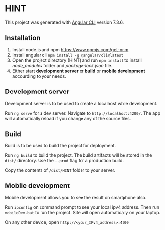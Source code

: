 # HINT

This project was generated with [Angular CLI](https://github.com/angular/angular-cli) version 7.3.6.

## Installation

1. Install node.js and npm
https://www.npmjs.com/get-npm
2. Install angular cli
```npm install -g @angular/cli@latest```
3. Open the project directory (HINT) and run ```npm install``` to install *node_modules* folder and *package-lock.json* file.
4. Either start **development server** or **build** or **mobile development** accourding to your needs.

## Development server

Development server is to be used to create a localhost while development.

Run `ng serve` for a dev server. Navigate to `http://localhost:4200/`. The app will automatically reload if you change any of the source files.

## Build

Build is to be used to build the project for deployment.

Run `ng build` to build the project. The build artifacts will be stored in the `dist/` directory. Use the `--prod` flag for a production build.

Copy the contents of `/dist/HINT` folder to your server.

## Mobile development

Mobile development allows you to see the result on smartphone also.

Run `ipconfig` on command prompt to see your local ipv4 address. Then run `mobileDev.bat` to run the project. Site will open automatically on your laptop.

On any other device, open `http://<your_IPv4_address>:4200`
